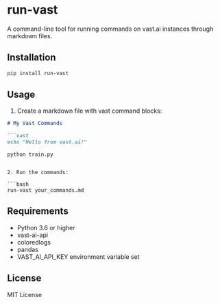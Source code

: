 # run-vast

A command-line tool for running commands on vast.ai instances through markdown files.

## Installation

```bash
pip install run-vast
```

## Usage

1. Create a markdown file with vast command blocks:

```markdown
# My Vast Commands

```vast
echo "Hello from vast.ai!"
```

```vast:verified
python train.py
```
```

2. Run the commands:

```bash
run-vast your_commands.md
```

## Requirements

- Python 3.6 or higher
- vast-ai-api
- coloredlogs
- pandas
- VAST_AI_API_KEY environment variable set

## License

MIT License 